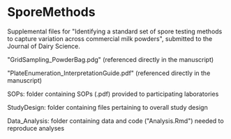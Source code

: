 # SporeMethods

Supplemental files for "Identifying a standard set of spore testing methods to capture variation across commercial milk powders", submitted to the Journal of Dairy Science. 

"GridSampling_PowderBag.pdg" (referenced directly in the manuscript)

"PlateEnumeration_InterpretationGuide.pdf" (referenced directly in the manuscript)

SOPs: folder containing SOPs (.pdf) provided to participating laboratories 

StudyDesign: folder containing files pertaining to overall study design

Data_Analysis: folder containing data and code ("Analysis.Rmd") needed to reproduce analyses

